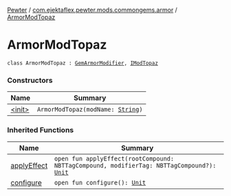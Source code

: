 [Pewter](../../index.md) / [com.ejektaflex.pewter.mods.commongems.armor](../index.md) / [ArmorModTopaz](./index.md)

# ArmorModTopaz

`class ArmorModTopaz : `[`GemArmorModifier`](../../com.ejektaflex.pewter.lib.modifiers/-gem-armor-modifier/index.md)`, `[`IModTopaz`](../../com.ejektaflex.pewter.shared.gems/-i-mod-topaz/index.md)

### Constructors

| Name | Summary |
|---|---|
| [&lt;init&gt;](-init-.md) | `ArmorModTopaz(modName: `[`String`](https://kotlinlang.org/api/latest/jvm/stdlib/kotlin/-string/index.html)`)` |

### Inherited Functions

| Name | Summary |
|---|---|
| [applyEffect](../../com.ejektaflex.pewter.lib.modifiers/-gem-armor-modifier/apply-effect.md) | `open fun applyEffect(rootCompound: NBTTagCompound, modifierTag: NBTTagCompound?): `[`Unit`](https://kotlinlang.org/api/latest/jvm/stdlib/kotlin/-unit/index.html) |
| [configure](../../com.ejektaflex.pewter.lib.modifiers/-gem-armor-modifier/configure.md) | `open fun configure(): `[`Unit`](https://kotlinlang.org/api/latest/jvm/stdlib/kotlin/-unit/index.html) |
